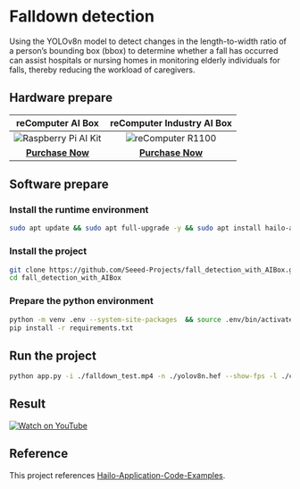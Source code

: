 # Falldown detection

Using the YOLOv8n model to detect changes in the length-to-width ratio of a person’s bounding box (bbox) to determine whether a fall has occurred can assist hospitals or nursing homes in monitoring elderly individuals for falls, thereby reducing the workload of caregivers. 

## Hardware prepare

|                                               reComputer AI Box                                              |                                               reComputer Industry AI Box                                               |
| :----------------------------------------------------------------------------------------------------------------: | :-----------------------------------------------------------------------------------------------------------: |
| ![Raspberry Pi AI Kit](https://media-cdn.seeedstudio.com/media/catalog/product/cache/bb49d3ec4ee05b6f018e93f896b8a25d/i/m/image114993560.jpeg) | ![reComputer R1100](https://media-cdn.seeedstudio.com/media/catalog/product/cache/bb49d3ec4ee05b6f018e93f896b8a25d/2/-/2-114993595-recomputer-ai-industrial-r2135-12.jpg) |
| [**Purchase Now**](https://www.seeedstudio.com/reComputer-AI-R2130-12-p-6368.html?utm_source=PiAICourse&utm_medium=github&utm_campaign=Course) | [**Purchase Now**](https://www.seeedstudio.com/reComputer-AI-Industrial-R2135-12-p-6432.html?utm_source=PiAICourse&utm_medium=github&utm_campaign=Course) |

## Software prepare

### Install the runtime environment 

```bash
sudo apt update && sudo apt full-upgrade -y && sudo apt install hailo-all
```

### Install the project

```bash
git clone https://github.com/Seeed-Projects/fall_detection_with_AIBox.git
cd fall_detection_with_AIBox
```

### Prepare the python environment

```bash
python -m venv .env --system-site-packages  && source .env/bin/activate
pip install -r requirements.txt
```

## Run the project

```bash
python app.py -i ./falldown_test.mp4 -n ./yolov8n.hef --show-fps -l ./common/coco.txt
```

## Result

[![Watch on YouTube](https://img.youtube.com/vi/H0NaAevLo2k/0.jpg)](https://www.youtube.com/watch?v=H0NaAevLo2k)


## Reference

This project references  [Hailo-Application-Code-Examples](https://github.com/hailo-ai/Hailo-Application-Code-Examples).
